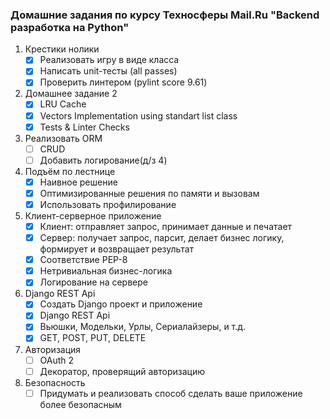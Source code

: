 ### Домашние задания по курсу Техносферы Mail.Ru "Backend разработка на Python"

1. Крестики нолики
   - [x] Реализовать игру в виде класса
   - [x] Написать unit-тесты (all passes)
   - [x] Проверить линтером (pylint score 9.61)

2. Домашнее задание 2
   - [x] LRU Cache
   - [x] Vectors Implementation using standart list class
   - [x] Tests & Linter Checks

3. Реализовать ORM
   - [ ] CRUD
   - [ ] Добавить логирование(д/з 4)

4. Подъём по лестнице
   - [x] Наивное решение
   - [x] Оптимизированные решения по памяти и вызовам
   - [x] Использовать профилирование

5. Клиент-серверное приложение
   - [x] Клиент: отправляет запрос, принимает данные и печатает
   - [x] Сервер: получает запрос, парсит, делает бизнес логику, формирует и возвращает результат
   - [x] Соответствие PEP-8
   - [x] Нетривиальная бизнес-логика
   - [x] Логирование на сервере

6. Django REST Api
   - [x] Создать Django проект и приложение
   - [x] Django REST Api
   - [x] Вьюшки, Модельки, Урлы, Сериалайзеры, и т.д.
   - [x] GET, POST, PUT, DELETE

7. Авторизация
   - [ ] OAuth 2
   - [ ] Декоратор, проверящий авторизацию

8. Безопасность
   - [ ] Придумать и реализовать способ сделать ваше приложение более
безопасным
